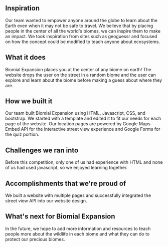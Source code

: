 ## Inspiration 
Our team wanted to empower anyone around the globe to learn about the Earth even when it may not be safe to travel. We believe that by placing people in the center of all the world's biomes, we can inspire them to make an impact. We took inspiration from sites such as geoguessr and focused on how the concept could be modified to teach anyone about ecosystems. 

## What it does
Biomial Expansion places you at the center of any biome on earth! The website drops the user on the street in a random biome and the user can explore and learn about the biome before making a guess about where they are. 

## How we built it
Our team built Biomial Expansion using HTML, Javascript, CSS, and bootstrap. We started with a template and edited it to fit our needs for each page of the website. Our location pages are powered by Google Maps Embed API for the interactive street view experience and Google Forms for the quiz portion. 

## Challenges we ran into
Before this competition, only one of us had experience with HTML and none of us had used javascript, so we enjoyed learning together. 

## Accomplishments that we're proud of
We built a website with multiple pages and successfully integrated the street view API into our website design.

## What's next for Biomial Expansion
In the future, we hope to add more information and resources to teach people more about the wildlife in each biome and what they can do to protect our precious biomes.
